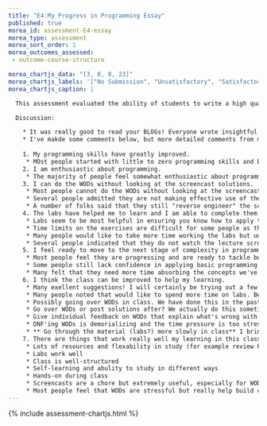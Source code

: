 ```yaml
---
title: "E4:My Progress in Programming Essay"
published: true
morea_id: assessment-E4-essay
morea_type: assessment
morea_sort_order: 1
morea_outcomes_assessed:
 - outcome-course-structure

morea_chartjs_data: "[3, 0, 0, 23]"
morea_chartjs_labels: '["No Submission", "Unsatisfactory", "Satisfactory", "Excellent"]'
morea_chartjs_caption: |

  This assessment evaluated the ability of students to write a high quality technical essay summarizing their experiences and insights on their progress and the class.

  Discussion:

    * It was really good to read your BLOGs! Everyone wrote insightful responses to the questions and has many great constructive suggestions. You will find it helpful to read though your fellow studets BLOGs to see how you compare.  
    * I've makde some comments below, but more detailed comments from me [here]({{ site.baseurl }}/morea/130.Assignment1/E4_comments.ppt)
     
    1. My programming skills have greatly improved.
     * MOst people started with little to zero programming skills and believe they have now "got it" but have a way to go still. They are not totally confident, but feel ready to continue.
    2. I am enthusiastic about programming.
     * The majority of people feel somewhat enthusiastic about programming even if they were not so much so at the beginning. Assignment 1 was a struggle and it's frustrating when things don't work. Many people reported that when they got it working they were very happy and felt like they accomplished something significant. Now that you can do non-trivial things it's more fun! It's always going to be frustrating when things don't work... Stay focused on the great feeling you get when things work! You now know if you keep at it that you can and will make it happen.
    3. I can do the WODs without looking at the screencast solutions.
     * Most people cannot do the WODs without looking at the screencast at some point. Still they learn what they need to be prepared for the in-class WOD. 
     * Several people admitted they are not making effective use of the WODs and screencasts. 
     * A number of folks said that they still "reverse engineer" the screencast solution. That is, they watch the screencast first, copy the code, then try understand the WOD by studying it after (usually not attempting to do the WOD again on their own). As stated multiple times previously, you are welcome to take whatever approach you beleive works best for you. However, if you do not get the good results (i.e. DNF'ing on in-class WODs) you may consider trying something different. Repeating the same thing and expecting different results is just asking for frustratuion and dissappointment!  
    4. The labs have helped me to learn and I am able to complete them with confidence.
     * Labs seem to be most helpful in ensuring you know how to apply the concepts. Just watching the lectures is not enough.
     * Time limits on the exercises are difficult for some people as they cannot always finish everything when they are still trying to understand something.
     * Many people would like to take more time working the labs but understand we have limited class time.
     * Several people indicated that they do not watch the lecture screencasts actively (or at all!) which causes them to have a hard time keeping up with the lab exercises
    5. I feel ready to move to the next stage of complexity in programming (building small web applications).
     * Most people feel they are progressing and are ready to tackle building applications.
     * Some people still lack confidence in applying basic programming concepts (Level 2). Keep in mind that you are at another "hump" between level 2 and level 3 programming skill. You will put in a great deal of effort and it will seem you are making little progress. But you will have to trust that this will likely suddenly all come together and you will rapidly move into a new level of programmning skill. It may happen so fast that you may not even notice when this happens! Think back at bit... do you remember exactly when you were able (on your own, not following or copying) to write a line of code that did what you wanted that the computer would actually execute? 
     * Many felt that they need more time absorbing the concepts we've gone though. One note on this. You will always need to learn new or re-learn concepts. It's not possible to fully absorb everything. You just get faster and better at learning new things or re-learning things you already had experience with. 
    6. I think the class can be improved to help my learning.
     * Many exellent suggestions! I will certainly be trying out a few things.
     * Many people noted that would like to spend more time on labs. Because everyone will have troubles at different times there is no perfect speed for the labs. It will alwsays be too fast or too slow for someone at all times. One way you can help with this is to **speak up** when you are having trouble. If it's a conceptual problem, ask a question or even say "can you go over that again?" If you are having a particular problem, ask the TA for help even if it's while you are following along with a lab excercise. She comes to class to help you!
     * Possibly going over WODs in class. We have done this in the past. It's not so much that it's time-consumming. Rather, that the purpose of the WODs are to build your skill and not so much learn particular things or experience how to write a particular program. Each person have different challenges in improving their skill. This is something that needs to be done on your own and at your own pace. It cannot be imparcted to you during a class session!
     * Go over WODs or post solutions after? We actually do this sometimes, particularly if a subsequent WOD relies on a previous one. You can always ask for this! But in general, the purpose of the WODs is to assess your programming skill and identufy where you may need to adjust your approach or fill in gaps of understanding. However, you are generally expected to go over the WODs yourself if you DNFed. This helps you identify where you need top focus your efforts more. 
     * Give individual feedback on WODs that explain what's wrong with the code. This is a nice idea, but counter productive. There are so many ways to code things wrong and feebback on this is probably not helpful. What is helpful is feedback on your process (how you do something) and thinking (what you deteremine to do and why). This is best done one by going through a WOD individually with me or the TA. One note, you will get plenty of individual feedback on your assignments!
     * DNF'ing WODs is demorializing and the time pressure is too stressful. Note: It is! View this as a challenege to overcome and as a tool to assess where you need to focus your attention. By the end of the semester nearly everyone can complete a WOD in the time given. This is your tamgible measure of your progress and improvement. You do not need to stress about this hurting your grade. The WODs are designed to reward you for making progress but not penalize you if when you DNF. You are often given the opportunty to recoup credit for redoing a WOD and identfying where you had trouble and you are strongly encouraged to take advantage of these opportunties.
     * ** Go through the material (labs?) more slowly in class** I bring this up again because it is the most common suggestion/complaint. The class pace is actually set by you! You will note that I always ask you questions and to help with the lab excercise answers. This is how I set the pace. But I'm always only guessing. If it's too fast, then ask to slow down! Class time is your time and you are not expected to just follow along as best you can then catch up later at home. Make the most of your time in class! It is hard to speak up in class, but you must because the instructor can't read your mind and know that you are having trouble following!
    7. There are things that work really well my learning in this class. 
     * Lots of resources and flexability in study (for example review Powerpoint presentations rather than watch screencasts) 
     * Labs work well
     * Class is well-structured
     * Self-learning and abulity to study in different ways
     * Hands-on during class 
     * Screencasts are a chore but extremely useful, especially for WODs
     * Most people feel that WODs are stressful but really help build confidence
---
```

{%  include assessment-chartjs.html  %}    



